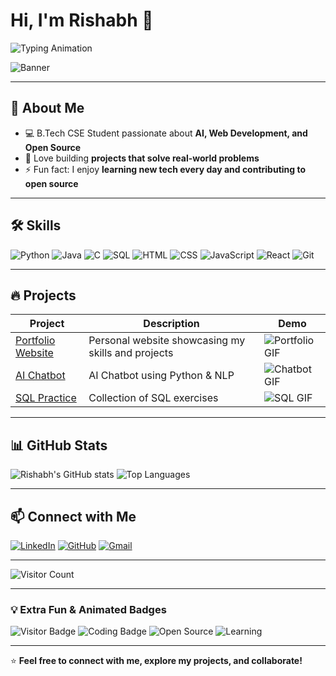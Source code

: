 # Hi, I'm Rishabh 👋

![Typing Animation](https://readme-typing-svg.herokuapp.com?font=Fira+Code&size=30&color=4CAF50&center=true&width=600&lines=Hi,+I+am+Rishabh;B.Tech+CSE+Student;AI+%26+Web+Developer;Open+Source+Enthusiast)

![Banner](https://media.giphy.com/media/3oEjI6SIIHBdRxXI40/giphy.gif)

---

## 🌱 About Me
- 💻 B.Tech CSE Student passionate about **AI, Web Development, and Open Source**  
- 📝 Love building **projects that solve real-world problems**  
- ⚡ Fun fact: I enjoy **learning new tech every day and contributing to open source**  

---

## 🛠️ Skills

![Python](https://img.shields.io/badge/Python-3776AB?style=for-the-badge&logo=python&logoColor=white)
![Java](https://img.shields.io/badge/Java-ED8B00?style=for-the-badge&logo=java&logoColor=white)
![C](https://img.shields.io/badge/C-00599C?style=for-the-badge&logo=c&logoColor=white)
![SQL](https://img.shields.io/badge/SQL-4479A1?style=for-the-badge&logo=mysql&logoColor=white)
![HTML](https://img.shields.io/badge/HTML-E34F26?style=for-the-badge&logo=html5&logoColor=white)
![CSS](https://img.shields.io/badge/CSS-1572B6?style=for-the-badge&logo=css3&logoColor=white)
![JavaScript](https://img.shields.io/badge/JavaScript-F7DF1E?style=for-the-badge&logo=javascript&logoColor=black)
![React](https://img.shields.io/badge/React-61DAFB?style=for-the-badge&logo=react&logoColor=black)
![Git](https://img.shields.io/badge/Git-F05032?style=for-the-badge&logo=git&logoColor=white)

---

## 🔥 Projects

| Project | Description | Demo |
|---------|-------------|------|
| [Portfolio Website](https://github.com/rishabh123/portfolio) | Personal website showcasing my skills and projects | ![Portfolio GIF](https://media.giphy.com/media/3oEjI6SIIHBdRxXI40/giphy.gif) |
| [AI Chatbot](https://github.com/rishabh123/AI-Chatbot) | AI Chatbot using Python & NLP | ![Chatbot GIF](https://media.giphy.com/media/l0MYEqEzwMWFCg8rm/giphy.gif) |
| [SQL Practice](https://github.com/rishabh123/SQL-Practice) | Collection of SQL exercises | ![SQL GIF](https://media.giphy.com/media/xT0xeJpnrWC4XWblEk/giphy.gif) |

---

## 📊 GitHub Stats

![Rishabh's GitHub stats](https://github-readme-stats.vercel.app/api?username=rishabh123&show_icons=true&theme=radical)
![Top Languages](https://github-readme-stats.vercel.app/api/top-langs/?username=rishabh123&layout=compact&theme=radical)

---

## 📫 Connect with Me

[![LinkedIn](https://img.shields.io/badge/LinkedIn-0077B5?style=for-the-badge&logo=linkedin&logoColor=white)](https://linkedin.com/in/rishabh123)
[![GitHub](https://img.shields.io/badge/GitHub-181717?style=for-the-badge&logo=github&logoColor=white)](https://github.com/rishabh123)
[![Gmail](https://img.shields.io/badge/Gmail-D14836?style=for-the-badge&logo=gmail&logoColor=white)](mailto:rishabh@example.com)

---

![Visitor Count](https://profile-counter.glitch.me/rishabh123/count.svg)

---

### 💡 Extra Fun & Animated Badges
![Visitor Badge](https://img.shields.io/badge/Visitors-∞-brightgreen?style=for-the-badge&logo=github)
![Coding Badge](https://img.shields.io/badge/Coding-Fun-red?style=for-the-badge&logo=codechef)
![Open Source](https://img.shields.io/badge/Open-Source-blue?style=for-the-badge&logo=github)
![Learning](https://img.shields.io/badge/Learning-Everyday-yellow?style=for-the-badge&logo=readthedocs)

---

⭐ **Feel free to connect with me, explore my projects, and collaborate!**
